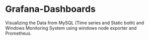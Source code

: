 # Grafana-Dashboards
Visualizing the Data from MySQL (Time series and Static both) and Windows Monitoring System using windows node exporter and Prometheus.
